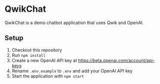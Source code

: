 # QwikChat

QwikChat is a demo chatbot application that uses Qwik and OpenAI.

## Setup

1. Checkout this repository
2. Run `npm install`
3. Create a new OpenAI API key at https://beta.openai.com/account/api-keys
4. Rename `.env.example` to `.env` and add your OpenAI API key
5. Start the application with `npm start`
